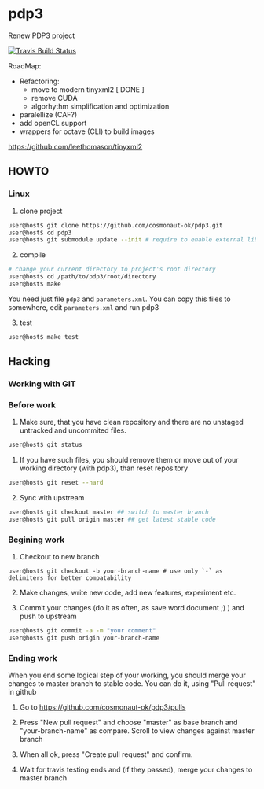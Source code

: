 # pdp3
Renew PDP3 project

[![Travis Build Status](https://api.travis-ci.org/cosmonaut-ok/pdp3.svg?branch=master)](https://travis-ci.org/cosmonaut-ok/pdp3)

RoadMap:

- Refactoring:
  - move to modern tinyxml2 [ DONE ]
  - remove CUDA
  - algorhythm simplification and optimization
- paralellize (CAF?)
- add openCL support
- wrappers for octave (CLI) to build images

https://github.com/leethomason/tinyxml2

## HOWTO

### Linux

1. clone project
```bash
user@host$ git clone https://github.com/cosmonaut-ok/pdp3.git
user@host$ cd pdp3
user@host$ git submodule update --init # require to enable external libraries  
```

2. compile

```bash
# change your current directory to project's root directory
user@host$ cd /path/to/pdp3/root/directory
user@host$ make
```
You need just file `pdp3` and `parameters.xml`. You can copy this files to somewhere, edit `parameters.xml` and run pdp3

3. test

```bash
user@host$ make test
```

## Hacking

### Working with GIT

### Before work

1. Make sure, that you have clean repository and there are no unstaged untracked and uncommited files.

```bash
user@host$ git status
```
  1) If you have such files, you should remove them or move out of your working directory (with pdp3), than reset repository
  ```bash
  user@host$ git reset --hard
  ```
2. Sync with upstream
```bash
user@host$ git checkout master ## switch to master branch
user@host$ git pull origin master ## get latest stable code
```

### Begining work

1. Checkout to new branch
```
user@host$ git checkout -b your-branch-name # use only `-` as delimiters for better compatability
```

2. Make changes, write new code, add new features, experiment etc.

3. Commit your changes (do it as often, as save word document ;) ) and push to upstream
```bash
user@host$ git commit -a -m "your comment"
user@host$ git push origin your-branch-name
```

### Ending work

When you end some logical step of your working, you should merge your changes to master branch to stable code. You can do it, using "Pull request" in github

1. Go to https://github.com/cosmonaut-ok/pdp3/pulls

2. Press "New pull request" and choose "master" as base branch and "your-branch-name" as compare. Scroll to view changes against master branch

3. When all ok, press "Create pull request" and confirm.

4. Wait for travis testing ends and (if they passed), merge your changes to master branch
